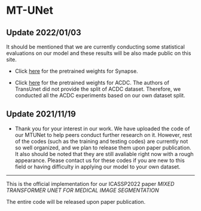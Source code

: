 # MT-UNet

## Update 2022/01/03

It should be mentioned that we are currently conducting some statistical evaluations on our model and these results will be also made public on this site.

- Click [here](https://drive.google.com/file/d/1WvhNT-lMlLfpiljYSBzDee3y3EiyIwW8/view?usp=sharing) for the pretrained weights for Synapse. 

- Click [here](https://drive.google.com/file/d/1WvhNT-lMlLfpiljYSBzDee3y3EiyIwW8/view?usp=sharing) for the pretrained weights for ACDC. The authors of TransUnet did not provide the split of ACDC dataset. Therefore, we conducted all the ACDC experiments based on our own dataset split.

## Update 2021/11/19

- Thank you for your interest in our work. We have uploaded the code of our MTUNet to help peers conduct further research on it. However, rest of the codes (such as the training and testing codes) are currently not so well organized, and we plan to release them upon paper publication. It also should be noted that they are still avaliable right now with a rough appearance. Please contact us for these codes if you are new to this field or having difficulty in applying our model to your own dataset.

---

This is the official implementation for our ICASSP2022 paper *MIXED TRANSFORMER UNET FOR MEDICAL IMAGE SEGMENTATION*

The entire code will be released upon paper publication.